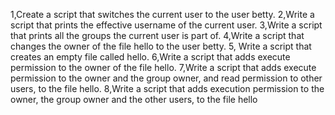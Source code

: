 1,Create a script that switches the current user to the user betty.
2,Write a script that prints the effective username of the current user.
3,Write a script that prints all the groups the current user is part of.
4,Write a script that changes the owner of the file hello to the user betty.
5, Write a script that creates an empty file called hello.
6,Write a script that adds execute permission to the owner of the file hello.
7,Write a script that adds execute permission to the owner and the group owner, and read permission to other users, to the file hello.
8,Write a script that adds execution permission to the owner, the group owner and the other users, to the file hello
